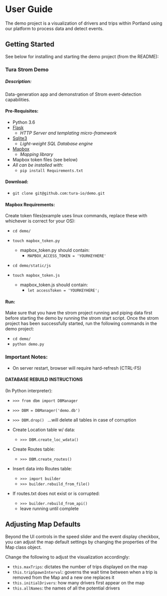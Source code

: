 # User Guide

The demo project is a visualization of drivers and trips within Portland using our platform to
process data and detect events.

## Getting Started

See below for installing and starting the demo project (from the README):

### Tura Strom Demo

##### Description:
Data-generation app and demonstration of Strom event-detection capabilities.

#### Pre-Requisites:
* Python 3.6
* [Flask](http://flask.pocoo.org/)
  * *HTTP Server and templating micro-framework*
* [Sqlite3](https://www.sqlite.org/)
  * *Light-weight SQL Database engine*
* [Mapbox](https://www.mapbox.com/)
  * *Mapping library*
* Mapbox token files (see below)
* *All can be installed with*:
  * ``` pip install Requirements.txt ```

#### Download:
* ``` git clone git@github.com:tura-io/demo.git ```

#### Mapbox Requirements:
Create token files(example uses linux commands, replace these with whichever is correct for your OS):
  * ``` cd demo/ ```
  * ``` touch mapbox_token.py ```
    * mapbox_token.py should contain:
      * ``` MAPBOX_ACCESS_TOKEN = 'YOURKEYHERE' ```

  * ``` cd demo/static/js ```
  * ``` touch mapbox_token.js ```
    * mapbox_token.js should contain:
      * ``` let accessToken = 'YOURKEYHERE'; ```

#### Run:
Make sure that you have the strom project running and piping data first before starting the demo by
running the strom start script. Once the strom project has been successfully started, run the following
commands in the demo project:

* ``` cd demo/ ```
* ``` python demo.py ```

### Important Notes:
  * On server restart, browser will require hard-refresh (CTRL-F5)

#### DATABASE REBUILD INSTRUCTIONS
  (In Python interpreter):
  * ```>>> from dbm import DBManager ```
  * ```>>> DBM = DBManager('demo.db') ```
  * ```>>> DBM.drop() ``` ...will delete all tables in case of corruption

  * Create Location table w/ data:
    * ```>>> DBM.create_loc_wdata() ```
  * Create Routes table:
    * ```>>> DBM.create_routes() ```

  * Insert data into Routes table:
    * ```>>> import builder ```
    * ```>>> builder.rebuild_from_file() ```
  * If routes.txt does not exist or is corrupted:
    * ```>>> builder.rebuild_from_api() ```
    * leave running until complete

## Adjusting Map Defaults

Beyond the UI controls in the speed slider and the event display checkbox, you can adjust the
map default settings by changing the properties of the Map class object.

Change the following to adjust the visualization accordingly:

  - `this.maxTrips`: dictates the number of trips displayed on the map
  - `this.tripSpawnInterval`: governs the wait time between when a trip is removed from the Map and a new one replaces it
  - `this.initialDrivers`: how many drivers first appear on the map
  - `this.allNames`: the names of all the potential drivers
